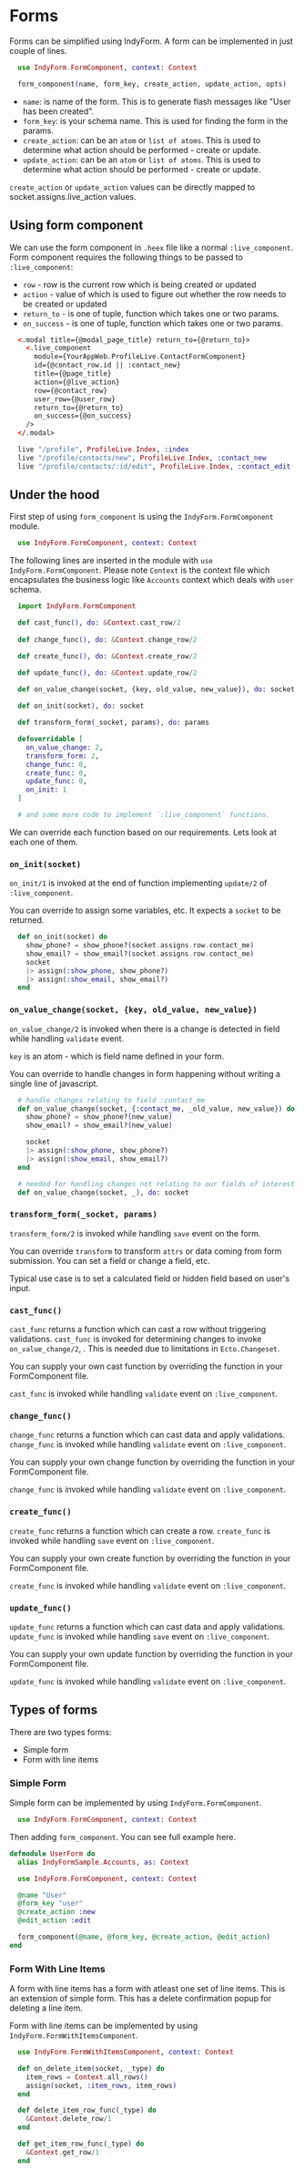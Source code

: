 # Forms

Forms can be simplified using IndyForm. A form can be implemented in just couple of lines.

```elixir
  use IndyForm.FormComponent, context: Context

  form_component(name, form_key, create_action, update_action, opts)
```

- `name`: is name of the form. This is to generate flash messages like "User has been created".
- `form_key`: is your schema name. This is used for finding the form in the params.
- `create_action`: can be an `atom` or `list of atoms`. This is used to determine what action should be performed - create or update.
- `update_action`: can be an `atom` or `list of atoms`. This is used to determine what action should be performed - create or update.

`create_action` or `update_action` values can be directly mapped to socket.assigns.live_action values. 

## Using form component

We can use the form component in `.heex` file like a normal `:live_component`. Form component requires the following things to be passed to `:live_component`:

- `row` - row is the current row which is being created or updated
- `action` - value of which is used to figure out whether the row needs to be created or updated
- `return_to` - is one of tuple, function which takes one or two params.
- `on_success` - is one of tuple, function which takes one or two params.

```html
  <.modal title={@modal_page_title} return_to={@return_to}>
    <.live_component
      module={YourAppWeb.ProfileLive.ContactFormComponent}
      id={@contact_row.id || :contact_new}
      title={@page_title}
      action={@live_action}
      row={@contact_row}
      user_row={@user_row}
      return_to={@return_to}
      on_success={@on_success}
    />
  </.modal>
```

```elixir
  live "/profile", ProfileLive.Index, :index
  live "/profile/contacts/new", ProfileLive.Index, :contact_new
  live "/profile/contacts/:id/edit", ProfileLive.Index, :contact_edit
```



## Under the hood

First step of using `form_component` is using the `IndyForm.FormComponent` module.

```elixir
  use IndyForm.FormComponent, context: Context
```

The following lines are inserted in the module with `use IndyForm.FormComponent`. Please note `Context` is the context file which encapsulates the business logic like `Accounts` context which deals with `user` schema.

```elixir
  import IndyForm.FormComponent

  def cast_func(), do: &Context.cast_row/2
  
  def change_func(), do: &Context.change_row/2

  def create_func(), do: &Context.create_row/2

  def update_func(), do: &Context.update_row/2

  def on_value_change(socket, {key, old_value, new_value}), do: socket
  
  def on_init(socket), do: socket

  def transform_form(_socket, params), do: params

  defoverridable [
    on_value_change: 2,
    transform_form: 2, 
    change_func: 0, 
    create_func: 0, 
    update_func: 0, 
    on_init: 1 
  ]

  # and some more code to implement `:live_component` functions.
```

We can override each function based on our requirements. Lets look at each one of them.

### `on_init(socket)`

`on_init/1` is invoked at the end of function implementing `update/2` of `:live_component`.

You can override to assign some variables, etc. It expects a `socket` to be returned.

```elixir
  def on_init(socket) do
    show_phone? = show_phone?(socket.assigns.row.contact_me)
    show_email? = show_email?(socket.assigns.row.contact_me)
    socket
    |> assign(:show_phone, show_phone?)
    |> assign(:show_email, show_email?)
  end
```
### `on_value_change(socket, {key, old_value, new_value})`

`on_value_change/2` is invoked when there is a change is detected in field while handling `validate` event.

`key` is an atom - which is field name defined in your form.

You can override to handle changes in form happening without writing a single line of javascript. 

```elixir
  # handle changes relating to field :contact_me
  def on_value_change(socket, {:contact_me, _old_value, new_value}) do
    show_phone? = show_phone?(new_value)
    show_email? = show_email?(new_value)

    socket
    |> assign(:show_phone, show_phone?)
    |> assign(:show_email, show_email?)
  end

  # needed for handling changes not relating to our fields of interest
  def on_value_change(socket, _), do: socket
``` 

### `transform_form(_socket, params)`

`transform_form/2` is invoked while handling `save` event on the form. 

You can override `transform` to transform `attrs` or data coming from form submission. You can set a field or change a field, etc.

Typical use case is to set a calculated field or hidden field based on user's input.

### `cast_func()`

`cast_func` returns a function which can cast a row without triggering validations. `cast_func` is invoked for determining changes to invoke `on_value_change/2`, . This is needed due to limitations in `Ecto.Changeset`.

You can supply your own cast function by overriding the function in your FormComponent file.

`cast_func` is invoked while handling `validate` event on `:live_component`.

### `change_func()`

`change_func` returns a function which can cast data and apply validations. `change_func` is invoked while handling `validate` event on `:live_component`.

You can supply your own change function by overriding the function in your FormComponent file.

`change_func` is invoked while handling `validate` event on `:live_component`.


### `create_func()`

`create_func` returns a function which can create a row. `create_func` is invoked while handling `save` event on `:live_component`.

You can supply your own create function by overriding the function in your FormComponent file.

`create_func` is invoked while handling `validate` event on `:live_component`.

### `update_func()`

`update_func` returns a function which can cast data and apply validations. `update_func` is invoked while handling `save` event on `:live_component`.

You can supply your own update function by overriding the function in your FormComponent file.

`update_func` is invoked while handling `validate` event on `:live_component`.


## Types of forms

There are two types forms:
 
 - Simple form
 - Form with line items

### Simple Form

Simple form can be implemented by using `IndyForm.FormComponent`.

```elixir
  use IndyForm.FormComponent, context: Context
```

Then adding `form_component`. You can see full example here.

```elixir
defmodule UserForm do
  alias IndyFormSample.Accounts, as: Context

  use IndyForm.FormComponent, context: Context

  @name "User"
  @form_key "user"
  @create_action :new
  @edit_action :edit

  form_component(@name, @form_key, @create_action, @edit_action)
end
```

### Form With Line Items

A form with line items has a form with atleast one set of line items. This is an extension of simple form.
This has a delete confirmation popup for deleting a line item.


Form with line items can be implemented by using `IndyForm.FormWithItemsComponent`.

```elixir
  use IndyForm.FormWithItemsComponent, context: Context
```

```elixir
  def on_delete_item(socket, _type) do
    item_rows = Context.all_rows()
    assign(socket, :item_rows, item_rows)
  end

  def delete_item_row_func(_type) do
    &Context.delete_row/1
  end

  def get_item_row_func(_type) do
    &Context.get_row/1
  end
```

